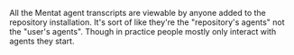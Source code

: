 All the Mentat agent transcripts are viewable by anyone added to the repository installation. It's sort of like they're the "repository's agents" not the "user's agents". Though in practice people mostly only interact with agents they start.

